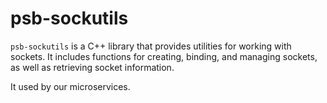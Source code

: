 # psb-sockutils

`psb-sockutils` is a C++ library that provides utilities for working with sockets. It includes functions for creating, binding, and managing sockets, as well as retrieving socket information.

It used by our microservices.
